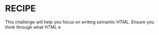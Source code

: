 # RECIPE
This challenge will help you focus on writing semantic HTML. Ensure you think through what HTML e
